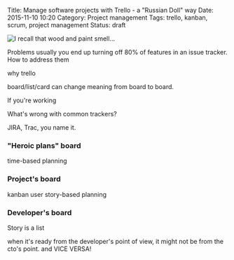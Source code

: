 Title: Manage software projects with Trello - a "Russian Doll" way
Date: 2015-11-10 10:20
Category: Project management
Tags: trello, kanban, scrum, project management
Status: draft

![I recall that wood and paint smell...][1]

Problems
usually you end up turning off 80% of features in an issue tracker.
How to address them

why trello

board/list/card can change meaning from board to board.

If you're working

What's wrong with common trackers?


JIRA, Trac, you name it.

### "Heroic plans" board

time-based planning

### Project's board

kanban user story-based planning

### Developer's board

Story is a list


when it's ready from the developer's point of view, it might not be from the cto's point. and VICE VERSA!


[1]: {filename}/images/russian-doll-project-management-trello.jpg
